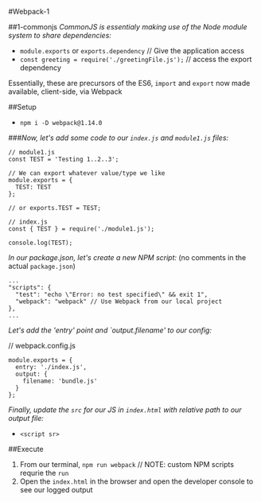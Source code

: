 #Webpack-1

##1-commonjs
*CommonJS is essentialy making use of the Node module system to share dependencies:*
- `module.exports` or `exports.dependency` // Give the application access
- `const greeting = require('./greetingFile.js');` // access the export dependency

Essentially, these are precursors of the ES6, `import` and `export` now made available, client-side, via Webpack

##Setup
- `npm i -D webpack@1.14.0`

###*Now, let's add some code to our `index.js` and `module1.js` files:*
```
// module1.js
const TEST = 'Testing 1..2..3';

// We can export whatever value/type we like
module.exports = {
  TEST: TEST
};

// or exports.TEST = TEST;

// index.js
const { TEST } = require('./module1.js');

console.log(TEST);
```


*In our package.json, let's create a new NPM script:*
(no comments in the actual `package.json`)
```
...
"scripts": {
  "test": "echo \"Error: no test specified\" && exit 1",
  "webpack": "webpack" // Use Webpack from our local project
},
...
```

*Let's add the 'entry' point and `output.filename' to our config:*

// webpack.config.js
```
module.exports = {
  entry: './index.js',
  output: {
    filename: 'bundle.js'
  }
};

```

*Finally, update the `src` for our JS in `index.html` with relative path to our output file:*
- `<script sr>`

##Execute
1. From our terminal, `npm run webpack` // NOTE: custom NPM scripts requrie the `run`
2. Open the `index.html` in the browser and open the developer console to see our logged output


###

